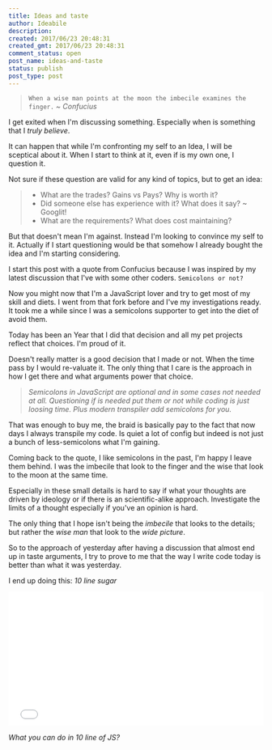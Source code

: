 ```yaml
---
title: Ideas and taste
author: Ideabile
description: 
created: 2017/06/23 20:48:31
created_gmt: 2017/06/23 20:48:31
comment_status: open
post_name: ideas-and-taste
status: publish
post_type: post
---
```


> `When a wise man points at the moon the imbecile examines the finger.`
> _~ Confucius_

I get exited when I'm discussing something. Especially when is something that I _truly believe_.

It can happen that while I'm confronting my self to an Idea, I will be sceptical about it.
When I start to think at it, even if is my own one, I question it.

Not sure if these question are valid for any kind of topics, but to get an idea:
> * What are the trades? Gains vs Pays? Why is worth it?
> * Did someone else has experience with it? What does it say? ~ Googlit!
> * What are the requirements? What does cost maintaining?

But that doesn't mean I'm against. Instead I'm looking to convince my self to it.
Actually if I start questioning would be that somehow I already bought the idea and I'm starting considering.

I start this post with a quote from Confucius because I was inspired by my latest discussion that I've with some other coders.
`Semicolons or not?`

Now you might now that I'm a JavaScript lover and try to get most of my skill and diets.
I went from that fork before and I've my investigations ready. It took me a while since I was a semicolons supporter to get into the diet of avoid them.

Today has been an Year that I did that decision and all my pet projects reflect that choices.
I'm proud of it.

Doesn't really matter is a good decision that I made or not. When the time pass by I would re-valuate it.
The only thing that I care is the approach in how I get there and what arguments power that choice.

> _Semicolons in JavaScript are optional and in some cases not needed at all._
> _Questioning if is needed put them or not while coding is just loosing time._
> _Plus modern transpiler add semicolons for you._

That was enough to buy me, the braid is basically pay to the fact that now days I always transpile my code.
Is quiet a lot of config but indeed is not just a bunch of less-semicolons what I'm gaining.

Coming back to the quote, I like semicolons in the past, I'm happy I leave them behind.
I was the imbecile that look to the finger and the wise that look to the moon at the same time.

Especially in these small details is hard to say if what your thoughts are driven by ideology or if there is an scientific-alike approach.
Investigate the limits of a thought especially if you've an opinion is hard.

The only thing that I hope isn't being the _imbecile_ that looks to the details; but rather the _wise man_ that look to the _wide picture_.

So to the approach of yesterday after having a discussion that almost end up in taste arguments, I try to prove to me that the way I write code today is better than what it was yesterday.

I end up doing this: *10 line sugar*
<iframe height='265' scrolling='no' title='bgDisco' src='//codepen.io/M3kH/embed/XgKKmV/?height=265&theme-id=0&default-tab=result&embed-version=2' frameborder='no' allowtransparency='true' allowfullscreen='true' style='width: 100%;'>See the Pen <a href='https://codepen.io/M3kH/pen/XgKKmV/'>bgDisco</a> by Mauro Mandracchia (<a href='https://codepen.io/M3kH'>@M3kH</a>) on <a href='https://codepen.io'>CodePen</a>.
</iframe>

*What you can do in 10 line of JS?*
